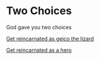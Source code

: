 # Two Choices 
God gave you two choices 

[Get reincarnated as geico the lizard](reincarnatedgeico.md)

[Get reincarnated as a hero](reincarnatedhero.md)
